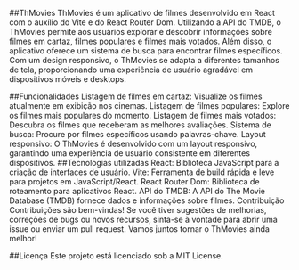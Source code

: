 ##ThMovies
ThMovies é um aplicativo de filmes desenvolvido em React com o auxílio do Vite e do React Router Dom. Utilizando a API do TMDB, o ThMovies permite aos usuários explorar e descobrir informações sobre filmes em cartaz, filmes populares e filmes mais votados. Além disso, o aplicativo oferece um sistema de busca para encontrar filmes específicos. Com um design responsivo, o ThMovies se adapta a diferentes tamanhos de tela, proporcionando uma experiência de usuário agradável em dispositivos móveis e desktops.

##Funcionalidades
Listagem de filmes em cartaz: Visualize os filmes atualmente em exibição nos cinemas.
Listagem de filmes populares: Explore os filmes mais populares do momento.
Listagem de filmes mais votados: Descubra os filmes que receberam as melhores avaliações.
Sistema de busca: Procure por filmes específicos usando palavras-chave.
Layout responsivo: O ThMovies é desenvolvido com um layout responsivo, garantindo uma experiência de usuário consistente em diferentes dispositivos.
##Tecnologias utilizadas
React: Biblioteca JavaScript para a criação de interfaces de usuário.
Vite: Ferramenta de build rápida e leve para projetos em JavaScript/React.
React Router Dom: Biblioteca de roteamento para aplicativos React.
API do TMDB: A API do The Movie Database (TMDB) fornece dados e informações sobre filmes.
Contribuição
Contribuições são bem-vindas! Se você tiver sugestões de melhorias, correções de bugs ou novos recursos, sinta-se à vontade para abrir uma issue ou enviar um pull request. Vamos juntos tornar o ThMovies ainda melhor!

##Licença
Este projeto está licenciado sob a MIT License.